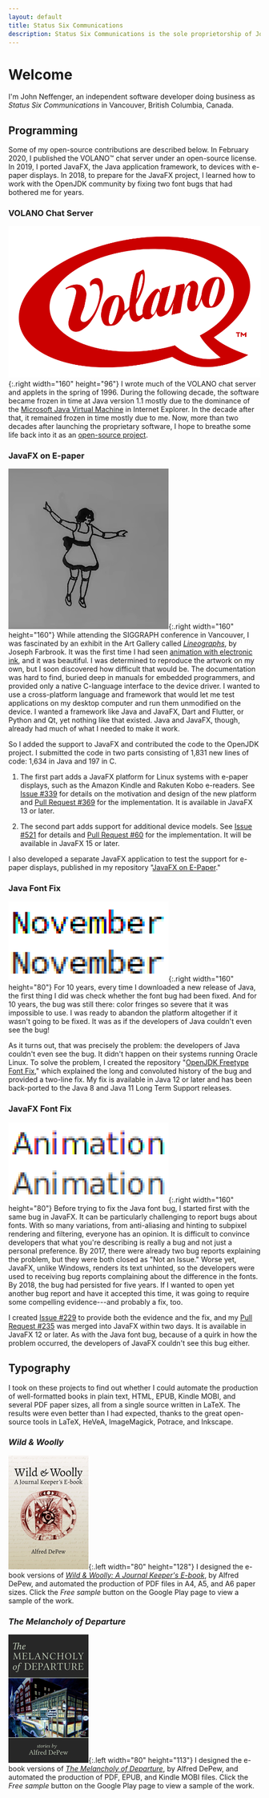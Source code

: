 ```yaml
---
layout: default
title: Status Six Communications
description: Status Six Communications is the sole proprietorship of John Neffenger, an independent software developer in Vancouver BC.
---
```


# Welcome

I'm John Neffenger, an independent software developer doing business as *Status Six Communications* in Vancouver, British Columbia, Canada.

## Programming

Some of my open-source contributions are described below.
In February 2020, I published the VOLANO™ chat server under an open-source license.
In 2019, I ported JavaFX, the Java application framework, to devices with e-paper displays.
In 2018, to prepare for the JavaFX project, I learned how to work with the OpenJDK community by fixing two font bugs that had bothered me for years.

### VOLANO Chat Server

![VOLANO speech balloon logo](images/volano.svg){:.right width="160" height="96"}
I wrote much of the VOLANO chat server and applets in the spring of 1996.
During the following decade, the software became frozen in time at Java version 1.1 mostly due to the dominance of the [Microsoft Java Virtual Machine][msjvm] in Internet Explorer.
In the decade after that, it remained frozen in time mostly due to me.
Now, more than two decades after launching the proprietary software, I hope to breathe some life back into it as an [open-source project][volano].

### JavaFX on E-paper

![Still frame of JavaFX animation on e-paper](images/mechanical-doll.png){:.right width="160" height="160"}
While attending the SIGGRAPH conference in Vancouver, I was fascinated by an exhibit in the Art Gallery called [*Lineographs*][lineographs], by Joseph Farbrook.
It was the first time I had seen [animation with electronic ink][dancer], and it was beautiful.
I was determined to reproduce the artwork on my own, but I soon discovered how difficult that would be.
The documentation was hard to find, buried deep in manuals for embedded programmers, and provided only a native C-language interface to the device driver.
I wanted to use a cross-platform language and framework that would let me test applications on my desktop computer and run them unmodified on the device.
I wanted a framework like Java and JavaFX, Dart and Flutter, or Python and Qt, yet nothing like that existed.
Java and JavaFX, though, already had much of what I needed to make it work.

So I added the support to JavaFX and contributed the code to the OpenJDK project.
I submitted the code in two parts consisting of 1,831 new lines of code: 1,634 in Java and 197 in C.

1. The first part adds a JavaFX platform for Linux systems with e-paper displays, such as the Amazon Kindle and Rakuten Kobo e-readers.
See [Issue #339][openjdk-jfx-339] for details on the motivation and design of the new platform and [Pull Request #369][openjdk-jfx-369] for the implementation.
It is available in JavaFX 13 or later.

2. The second part adds support for additional device models.
See [Issue #521][openjdk-jfx-521] for details and [Pull Request #60][jfx-60] for the implementation.
It will be available in JavaFX 15 or later.

I also developed a separate JavaFX application to test the support for e-paper displays, published in my repository "[JavaFX on E-Paper][epd-javafx]."

### Java Font Fix

![Screenshot of Java font fix](images/java-font-fix.png){:.right width="160" height="80"}
For 10 years, every time I downloaded a new release of Java, the first thing I did was check whether the font bug had been fixed.
And for 10 years, the bug was still there: color fringes so severe that it was impossible to use.
I was ready to abandon the platform altogether if it wasn't going to be fixed.
It was as if the developers of Java couldn't even see the bug!

As it turns out, that was precisely the problem: the developers of Java couldn't even see the bug.
It didn't happen on their systems running Oracle Linux.
To solve the problem, I created the repository "[OpenJDK Freetype Font Fix][openjdk-freetype]," which explained the long and convoluted history of the bug and provided a two-line fix.
My fix is available in Java 12 or later and has been back-ported to the Java 8 and Java 11 Long Term Support releases.

### JavaFX Font Fix

![Screenshot of JavaFX font fix](images/javafx-font-fix.png){:.right width="160" height="80"}
Before trying to fix the Java font bug, I started first with the same bug in JavaFX.
It can be particularly challenging to report bugs about fonts.
With so many variations, from anti-aliasing and hinting to subpixel rendering and filtering, everyone has an opinion.
It is difficult to convince developers that what you're describing is really a bug and not just a personal preference.
By 2017, there were already two bug reports explaining the problem, but they were both closed as "Not an Issue."
Worse yet, JavaFX, unlike Windows, renders its text unhinted, so the developers were used to receiving bug reports complaining about the difference in the fonts.
By 2018, the bug had persisted for five years.
If I wanted to open yet another bug report and have it accepted this time, it was going to require some compelling evidence---and probably a fix, too.

I created [Issue #229][openjdk-jfx-229] to provide both the evidence and the fix, and my [Pull Request #235][openjdk-jfx-235] was merged into JavaFX within two days.
It is available in JavaFX 12 or later.
As with the Java font bug, because of a quirk in how the problem occurred, the developers of JavaFX couldn't see this bug either.

## Typography

I took on these projects to find out whether I could automate the production of well-formatted books in plain text, HTML, EPUB, Kindle MOBI, and several PDF paper sizes, all from a single source written in LaTeX.
The results were even better than I had expected, thanks to the great open-source tools in LaTeX, HeVeA, ImageMagick, Potrace, and Inkscape.

### *Wild & Woolly*

![Wild & Woolly book cover](images/wild-and-woolly.png){:.left width="80" height="128"}
I designed the e-book versions of [*Wild & Woolly: A Journal Keeper's E-book*][play-woolly], by Alfred DePew, and automated the production of PDF files in A4, A5, and A6 paper sizes.
Click the *Free sample* button on the Google Play page to view a sample of the work.

### *The Melancholy of Departure*

![The Melancholy of Departure book cover](images/melancholy-of-departure.png){:.left width="80" height="113"}
I designed the e-book versions of [*The Melancholy of Departure*][play-melancholy], by Alfred DePew, and automated the production of PDF, EPUB, and Kindle MOBI files.
Click the *Free sample* button on the Google Play page to view a sample of the work.

[lineographs]: http://s2014.siggraph.org/attendees/art-gallery/events/lineographs.html
[dancer]: https://www.farbrook.net/lineographs/
[msjvm]: https://en.wikipedia.org/wiki/Microsoft_Java_Virtual_Machine
[volano]: https://github.com/jgneff/volano
[openjdk-jfx-339]: https://github.com/javafxports/openjdk-jfx/issues/339
[openjdk-jfx-369]: https://github.com/javafxports/openjdk-jfx/pull/369
[openjdk-jfx-521]: https://github.com/javafxports/openjdk-jfx/issues/521
[jfx-60]: https://github.com/openjdk/jfx/pull/60
[epd-javafx]: https://github.com/jgneff/epd-javafx

[openjdk-freetype]: https://github.com/jgneff/openjdk-freetype
[openjdk-jfx-229]: https://github.com/javafxports/openjdk-jfx/issues/229
[openjdk-jfx-235]: https://github.com/javafxports/openjdk-jfx/pull/235

[play-woolly]: https://play.google.com/store/books/details/Alfred_DePew_Wild_Woolly?id=8c3_AAAAQBAJ
[play-melancholy]: https://play.google.com/store/books/details/Alfred_DePew_The_Melancholy_of_Departure?id=jc3_AAAAQBAJ
